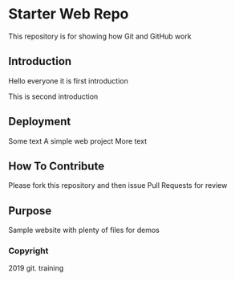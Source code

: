 # Starter Web Repo

This repository is for showing how Git and GitHub work

## Introduction
Hello everyone it is first introduction

This is second introduction
## Deployment
Some text 
A simple web project
More text

## How To Contribute

Please fork this repository and then issue Pull Requests for review

## Purpose

Sample website with plenty of files for demos

### Copyright

2019 git. training
